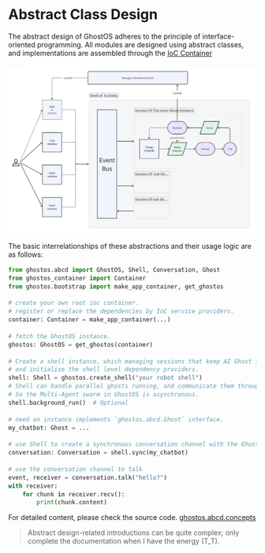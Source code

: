 # Abstract Class Design

The abstract design of GhostOS adheres to the principle of interface-oriented programming.
All modules are designed using abstract classes, and implementations are assembled through
the [IoC Container](/en/concepts/ioc_container.md)

![architecture](../../assets/architecture.png)

The basic interrelationships of these abstractions and their usage logic are as follows:

```python
from ghostos.abcd import GhostOS, Shell, Conversation, Ghost
from ghostos_container import Container
from ghostos.bootstrap import make_app_container, get_ghostos

# create your own root ioc container.
# register or replace the dependencies by IoC service providers.
container: Container = make_app_container(...)

# fetch the GhostOS instance.
ghostos: GhostOS = get_ghostos(container)

# Create a shell instance, which managing sessions that keep AI Ghost inside it.
# and initialize the shell level dependency providers.
shell: Shell = ghostos.create_shell("your robot shell")
# Shell can handle parallel ghosts running, and communicate them through an EventBus.
# So the Multi-Agent swarm in GhostOS is asynchronous.
shell.background_run()  # Optional

# need an instance implements `ghostos.abcd.Ghost` interface.
my_chatbot: Ghost = ...

# use Shell to create a synchronous conversation channel with the Ghost.
conversation: Conversation = shell.sync(my_chatbot)

# use the conversation channel to talk
event, receiver = conversation.talk("hello?")
with receiver:
    for chunk in receiver.recv():
        print(chunk.content)

```

For detailed content, please check the source code. [ghostos.abcd.concepts](https://github.com/ghost-in-moss/GhostOS/tree/main/ghostos/abcd/concepts.py)

> Abstract design-related introductions can be quite complex; 
> only complete the documentation when I have the energy (T_T).